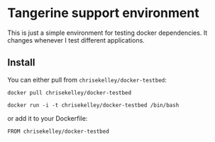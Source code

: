 # Tangerine support environment  

This is just a simple environment for testing docker dependencies. It changes whenever I test different applications. 

## Install

You can either pull from `chrisekelley/docker-testbed`:

```
docker pull chrisekelley/docker-testbed
```

```
docker run -i -t chrisekelley/docker-testbed /bin/bash
```

or add it to your Dockerfile:

```
FROM chrisekelley/docker-testbed
```

